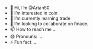 - 👋 Hi, I’m @Artan50
- 👀 I’m interested in coin.
- 🌱 I’m currently learning trade
- 💞️ I’m looking to collaborate on finace.
- 📫 How to reach me ...
- 😄 Pronouns: ...
- ⚡ Fun fact: ...

<!---
Artan50/Artan50 is a ✨ special ✨ repository because its `README.md` (this file) appears on your GitHub profile.
You can click the Preview link to take a look at your changes.
---
